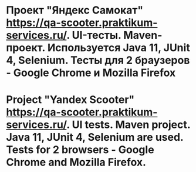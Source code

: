 ﻿# Проект "Яндекс Самокат" https://qa-scooter.praktikum-services.ru/. UI-тесты. Maven-проект. Используется Java 11, JUnit 4, Selenium. Тесты для 2 браузеров - Google Chrome и Mozilla Firefox


# Project "Yandex Scooter" https://qa-scooter.praktikum-services.ru/. UI tests. Maven project. Java 11, JUnit 4, Selenium are used. Tests for 2 browsers - Google Chrome and Mozilla Firefox.

